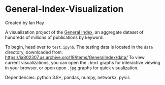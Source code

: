 # General-Index-Visualization

Created by Ian Hay

A visualization project of the [General Index](https://archive.org/details/GeneralIndex), an aggregate dataset of hundreds of millions of publications by keyword. 

To begin, head over to `test.ipynb`. The testing data is located in the `data` directory, downloaded from: https://ia802307.us.archive.org/18/items/GeneralIndex/data/
To view current visualizations, you can open the `.html` graphs for interactive viewing in your browser, or open upon `.jpg` graphs for quick visualization.


Dependencies: python 3.8+, pandas, numpy, networkx, pyvis
